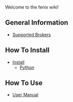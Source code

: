 Welcome to the fenix wiki!

## General Information

- [Supported Brokers](https://github.com/fenix/fenix/wiki/Supported-Brokers)


## How To Install

- [Install](https://github.com/fenix/fenix/wiki/Install)
    - [Python](https://github.com/fenix/fenix/wiki/Install#python)


## How To Use

- [User Manual](https://github.com/fenix/fenix/wiki/Manual)
